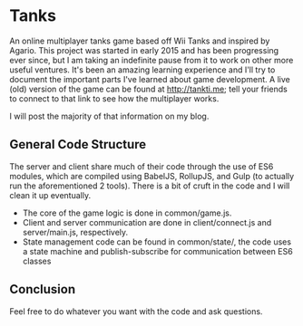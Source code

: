 # Tanks

An online multiplayer tanks game based off Wii Tanks and inspired by Agario. This project was started in early 2015 and has been progressing ever since, but I am taking an indefinite pause from it to work on other more useful ventures. It's been an amazing learning experience and I'll try to document the important parts I've learned about game development. A live (old) version of the game can be found at http://tankti.me; tell your friends to connect to that link to see how the multiplayer works.

I will post the majority of that information on my blog.

## General Code Structure

The server and client share much of their code through the use of ES6 modules, which are compiled using BabelJS, RollupJS, and Gulp (to actually run the aforementioned 2 tools). There is a bit of cruft in the code and I will clean it up eventually.

* The core of the game logic is done in common/game.js.
* Client and server communication are done in client/connect.js and server/main.js, respectively.
* State management code can be found in common/state/, the code uses a state machine and publish-subscribe for communication between ES6 classes

## Conclusion

Feel free to do whatever you want with the code and ask questions.
